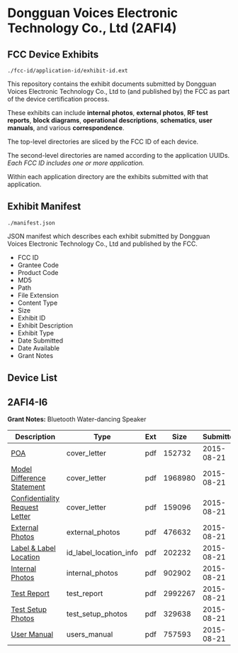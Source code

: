 # Dongguan Voices Electronic Technology Co., Ltd (2AFI4)
## FCC Device Exhibits

```
./fcc-id/application-id/exhibit-id.ext
```

This repository contains the exhibit documents submitted by Dongguan Voices Electronic Technology Co., Ltd to (and published by) the FCC as part of the device certification process.

These exhibits can include **internal photos**, **external photos**, **RF test reports**, **block diagrams**, **operational descriptions**, **schematics**, **user manuals**, and various **correspondence**.

The top-level directories are sliced by the FCC ID of each device.

The second-level directories are named according to the application UUIDs. *Each FCC ID includes one or more application.*

Within each application directory are the exhibits submitted with that application. 

## Exhibit Manifest

```
./manifest.json
```

JSON manifest which describes each exhibit submitted by Dongguan Voices Electronic Technology Co., Ltd and published by the FCC.

- FCC ID
- Grantee Code
- Product Code
- MD5
- Path
- File Extension
- Content Type
- Size
- Exhibit ID
- Exhibit Description
- Exhibit Type
- Date Submitted
- Date Available
- Grant Notes

## Device List
## 2AFI4-I6
**Grant Notes:** Bluetooth Water-dancing Speaker

| Description | Type | Ext | Size | Submitted | Available |
| ----------- | ---- | --- | ---- | --------- | --------- |
| [POA](2AFI4-I6/289339222b7666969b203e1fb5c2711f/2722116.pdf) | cover_letter | pdf | 152732 | 2015-08-21 | 2015-08-21 |
| [Model Difference Statement](2AFI4-I6/289339222b7666969b203e1fb5c2711f/2722117.pdf) | cover_letter | pdf | 1968980 | 2015-08-21 | 2015-08-21 |
| [Confidentiality Request Letter](2AFI4-I6/289339222b7666969b203e1fb5c2711f/2722118.pdf) | cover_letter | pdf | 159096 | 2015-08-21 | 2015-08-21 |
| [External Photos](2AFI4-I6/289339222b7666969b203e1fb5c2711f/2722114.pdf) | external_photos | pdf | 476632 | 2015-08-21 | 2015-08-21 |
| [Label & Label Location](2AFI4-I6/289339222b7666969b203e1fb5c2711f/2722113.pdf) | id_label_location_info | pdf | 202232 | 2015-08-21 | 2015-08-21 |
| [Internal Photos](2AFI4-I6/289339222b7666969b203e1fb5c2711f/2722112.pdf) | internal_photos | pdf | 902902 | 2015-08-21 | 2015-08-21 |
| [Test Report](2AFI4-I6/289339222b7666969b203e1fb5c2711f/2722110.pdf) | test_report | pdf | 2992267 | 2015-08-21 | 2015-08-21 |
| [Test Setup Photos](2AFI4-I6/289339222b7666969b203e1fb5c2711f/2722111.pdf) | test_setup_photos | pdf | 329638 | 2015-08-21 | 2015-08-21 |
| [User Manual](2AFI4-I6/289339222b7666969b203e1fb5c2711f/2722115.pdf) | users_manual | pdf | 757593 | 2015-08-21 | 2015-08-21 |
